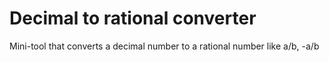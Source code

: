# Decimal to rational converter
Mini-tool that converts a decimal number to a rational number like a/b, -a/b